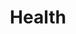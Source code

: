 ---
layout: content
data: health
title: Health
isHome: true
link: https://figure.nz/search/?query=disability%20health&ref=dfnz
---